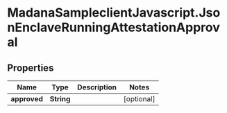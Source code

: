 # MadanaSampleclientJavascript.JsonEnclaveRunningAttestationApproval

## Properties

Name | Type | Description | Notes
------------ | ------------- | ------------- | -------------
**approved** | **String** |  | [optional] 


